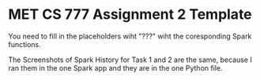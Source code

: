 # MET CS 777 Assignment 2 Template
You need to fill in the placeholders wiht "???" wiht the coresponding Spark functions.

The Screenshots of Spark History for Task 1 and 2 are the same, because I ran them in the one Spark app and they are in the one Python file.
